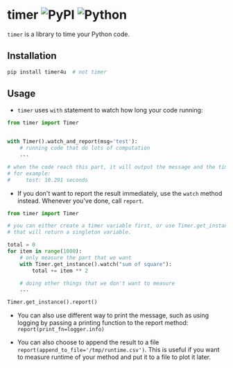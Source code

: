 # timer ![PyPI](https://img.shields.io/pypi/v/timer4u) ![Python](https://img.shields.io/badge/python-v3.7+-blue.svg)

`timer` is a library to time your Python code.

## Installation

```bash
pip install timer4u  # not timer
```

## Usage

- `timer` uses `with` statement to watch how long your code running:

```python
from timer import Timer


with Timer().watch_and_report(msg='test'):
    # running code that do lots of computation
    ...

# when the code reach this part, it will output the message and the time it tooks.
# for example:
#     test: 10.291 seconds
```

- If you don't want to report the result immediately, use the `watch` method instead. Whenever you've done, call `report`.

```python
from timer import Timer

# you can either create a timer variable first, or use Timer.get_instance()
# that will return a singleton variable.

total = 0
for item in range(1000):
    # only measure the part that we want
    with Timer.get_instance().watch("sum of square"):
        total += item ** 2

    # doing other things that we don't want to measure
    ...

Timer.get_instance().report()
```

- You can also use different way to print the message, such as using logging by passing a printing function to the report method: `report(print_fn=logger.info)`

- You can also choose to append the result to a file `report(append_to_file='/tmp/runtime.csv')`. This is useful if you want to measure runtime of your method and put it to a file to plot it later.
